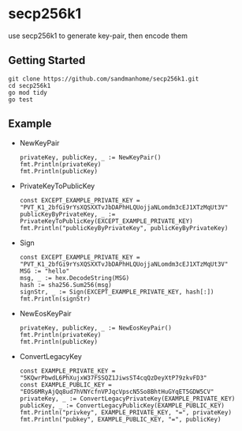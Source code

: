 # secp256k1
  use secp256k1 to generate key-pair, then encode them 
 
## Getting Started

  ```
  git clone https://github.com/sandmanhome/secp256k1.git
  cd secp256k1
  go mod tidy
  go test
  ```

## Example

* NewKeyPair
  ```
  privateKey, publicKey, _ := NewKeyPair()
  fmt.Println(privateKey)
  fmt.Println(publicKey)
  ```

* PrivateKeyToPublicKey
  ```
  const EXCEPT_EXAMPLE_PRIVATE_KEY = "PVT_K1_2bfGi9rYsXQSXXTvJbDAPhHLQUojjaNLomdm3cEJ1XTzMqUt3V"
  publicKeyByPrivateKey, _ := PrivateKeyToPublicKey(EXCEPT_EXAMPLE_PRIVATE_KEY)
  fmt.Println("publicKeyByPrivateKey", publicKeyByPrivateKey)
  ```

* Sign
  ```
  const EXCEPT_EXAMPLE_PRIVATE_KEY = "PVT_K1_2bfGi9rYsXQSXXTvJbDAPhHLQUojjaNLomdm3cEJ1XTzMqUt3V"
  MSG := "hello"
  msg, _ := hex.DecodeString(MSG)
  hash := sha256.Sum256(msg)
  signStr, _ := Sign(EXCEPT_EXAMPLE_PRIVATE_KEY, hash[:])
  fmt.Println(signStr)
  ```
  
* NewEosKeyPair
  ```
  privateKey, publicKey, _ := NewEosKeyPair()
  fmt.Println(privateKey)
  fmt.Println(publicKey)
  ```

* ConvertLegacyKey
  ```
  const EXAMPLE_PRIVATE_KEY = "5KQwrPbwdL6PhXujxW37FSSQZ1JiwsST4cqQzDeyXtP79zkvFD3"
  const EXAMPLE_PUBLIC_KEY = "EOS6MRyAjQq8ud7hVNYcfnVPJqcVpscN5So8BhtHuGYqET5GDW5CV"
  privateKey, _ := ConvertLegacyPrivateKey(EXAMPLE_PRIVATE_KEY)
  publicKey, _ := ConvertLegacyPublicKey(EXAMPLE_PUBLIC_KEY)
  fmt.Println("privkey", EXAMPLE_PRIVATE_KEY, "=", privateKey)
  fmt.Println("pubkey", EXAMPLE_PUBLIC_KEY, "=", publicKey)
  ```
